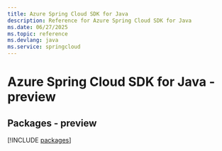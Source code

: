 ```yaml
---
title: Azure Spring Cloud SDK for Java
description: Reference for Azure Spring Cloud SDK for Java
ms.date: 06/27/2025
ms.topic: reference
ms.devlang: java
ms.service: springcloud
---
```

# Azure Spring Cloud SDK for Java - preview
## Packages - preview
[!INCLUDE [packages](spring-cloud-index.md)]
